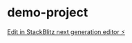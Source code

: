 # demo-project

[Edit in StackBlitz next generation editor ⚡️](https://stackblitz.com/~/github.com/Pranjwalg/demo-project)